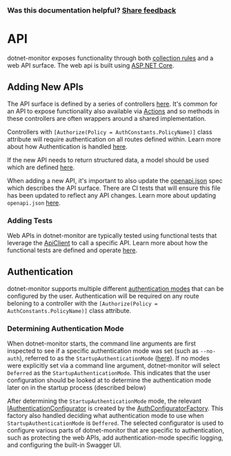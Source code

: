 
### Was this documentation helpful? [Share feedback](https://www.research.net/r/DGDQWXH?src=documentation%2FlearningPath%2Fapi)

# API

dotnet-monitor exposes functionality through both [collection rules](./collectionrules.md) and a web API surface. The web api is built using [ASP.NET Core](https://dotnet.microsoft.com/learn/aspnet/what-is-aspnet-core).

## Adding New APIs

The API surface is defined by a series of controllers [here](../../src/Microsoft.Diagnostics.Monitoring.WebApi/Controllers/). It's common for an API to expose functionality also available via [Actions](./collectionrules.md#actions) and so methods in these controllers are often wrappers around a shared implementation.

Controllers with `[Authorize(Policy = AuthConstants.PolicyName)]` class attribute will require authentication on all routes defined within. Learn more about how Authentication is handled [here](#authentication).

If the new API needs to return structured data, a model should be used  which are defined [here](../../src/Microsoft.Diagnostics.Monitoring.WebApi/Models/).

When adding a new API, it's important to also update the [openapi.json](../openapi.json) spec which describes the API surface. There are CI tests that will ensure this file has been updated to reflect any API changes. Learn more about updating `openapi.json` [here](./testing.md#openapi-generation).

### Adding Tests

Web APIs in dotnet-monitor are typically tested using functional tests that leverage the [ApiClient](../../src/Tests/Microsoft.Diagnostics.Monitoring.Tool.FunctionalTests/HttpApi/ApiClient.cs) to call a specific API. Learn more about how the functional tests are defined and operate [here](./testing.md#functional-tests).

## Authentication

dotnet-monitor supports multiple different [authentication modes](../authentication.md) that can be configured by the user. Authentication will be required on any route beloning to a controller with the `[Authorize(Policy = AuthConstants.PolicyName)]` class attribute.

### Determining Authentication Mode

When dotnet-monitor starts, the command line arguments are first inspected to see if a specific authentication mode was set (such as `--no-auth`), referred to as the `StartupAuthenticationMode` ([here](../../src/Tools/dotnet-monitor/Commands/CollectCommandHandler.cs#L27)). If no modes were explicitly set via a command line argument, dotnet-monitor will select `Deferred` as the `StartupAuthenticationMode`. This indicates that the user configuration should be looked at to determine the authentication mode later on in the startup process (described below)

After determining the `StartupAuthenticationMode` mode, the relevant [IAuthenticationConfigurator](../../src/Tools/dotnet-monitor/Auth/IAuthenticationConfigurator.cs) is created by the [AuthConfiguratorFactory](../../src/Tools/dotnet-monitor/Auth/AuthConfiguratorFactory.cs). This factory also handled deciding what authentication mode to use when `StartupAuthenticationMode` is `Deffered`. The selected configurator is used to configure various parts of dotnet-monitor that are specific to authentication, such as protecting the web APIs, add authentication-mode specific logging, and configuring the built-in Swagger UI.

